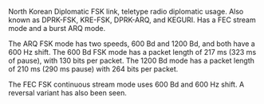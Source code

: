 North Korean Diplomatic FSK link, teletype radio diplomatic usage. Also known as DPRK-FSK, KRE-FSK, DPRK-ARQ, and KEGURI. Has a FEC stream mode and a burst ARQ mode.

The ARQ FSK mode has two speeds, 600 Bd and 1200 Bd, and both have a 600 Hz shift. The 600 Bd FSK mode has a packet length of 217 ms (323 ms of pause), with 130 bits per packet. The 1200 Bd mode has a packet length of 210 ms (290 ms pause) with 264 bits per packet.

The FEC FSK continuous stream mode uses 600 Bd and 600 Hz shift. A reversal variant has also been seen.